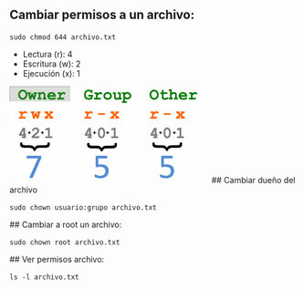 ## Cambiar permisos a un archivo:
<pre><code id="codigo">sudo chmod 644 archivo.txt</code></pre>
  - Lectura (r): 4
  - Escritura (w): 2
  - Ejecución (x): 1
<img src="https://github.com/aruipal/UNIX/blob/main/permisos.png" alt="permisos" width="350" />
## Cambiar dueño del archivo
<pre><code id="codigo">sudo chown usuario:grupo archivo.txt</code></pre>
## Cambiar a root un archivo:
<pre><code id="codigo">sudo chown root archivo.txt</code></pre>
## Ver permisos archivo:
<pre><code id="codigo">ls -l archivo.txt</code></pre>

<pre><code id="codigo"></code></pre>

